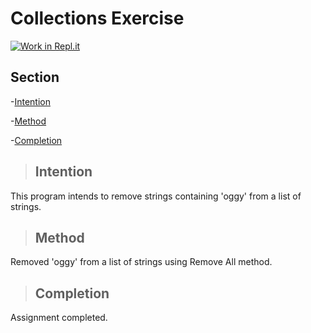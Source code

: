 # Collections Exercise

[link]: https://classroom.github.com/online_ide?assignment_repo_id=2972791&assignment_repo_type=AssignmentRepo
[![Work in Repl.it](https://classroom.github.com/assets/work-in-replit-14baed9a392b3a25080506f3b7b6d57f295ec2978f6f33ec97e36a161684cbe9.svg)][link]

## Section

-[Intention](##intention)

-[Method](##method)

-[Completion](##completion)

>## Intention

This program intends to remove strings containing 'oggy' from a list of strings.

>## Method

Removed 'oggy' from a list of strings using Remove All method.

>## Completion

Assignment completed.
